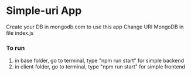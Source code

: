 # Simple-uri App
Create your DB in mongodb.com to use this app
Change URI MongoDB in file index.js



### To run
1. in base folder, go to terminal, type "npm run start" for simple backend
2. in client folder, go to terminal, type "npm run start" for simple frontend
